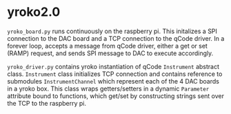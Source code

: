 # yroko2.0
`yroko_board.py` runs continuously on the raspberry pi. This initalizes a SPI connection to the DAC board and a TCP connection to the qCode driver. In a forever loop, accepts a message from qCode driver, either a get or set (RAMP) request, and sends SPI message to DAC to execute accordingly.

`yroko_driver.py` contains yroko instantiation of qCode `Instrument` abstract class. `Instrument` class initializes TCP connection and contains reference to submodules `InstrumentChannel` which represent each of the 4 DAC boards in a yroko box. This class wraps getters/setters in a dynamic `Parameter` attribute bound to functions, which get/set by constructing strings sent over the TCP to the raspberry pi.
